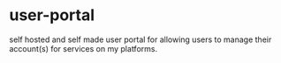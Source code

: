# user-portal
self hosted and self made user portal for allowing users to manage their account(s) for services on my platforms.
